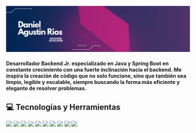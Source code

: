 <img src="imagen.png">

 #### Desarrollador Backend Jr. especializado en Java y Spring Boot en constante crecimiento con una fuerte inclinación hacia el backend. Me inspira la creación de código que no solo funcione, sino que también sea limpio, legible y escalable, siempre buscando la forma más eficiente y elegante de resolver problemas.
 
## 💻 Tecnologías y Herramientas  
<p align="left">  
  <img src="https://img.shields.io/badge/Java-ED8B00?style=for-the-badge&logo=openjdk&logoColor=white" />
  <img src="https://img.shields.io/badge/Spring_Boot-6DB33F?style=for-the-badge&logo=spring-boot&logoColor=white" /> 
  <img src="https://img.shields.io/badge/JWT-black?style=for-the-badge&logo=JSON%20web%20tokens" /> 
  <img src="https://img.shields.io/badge/JPA-59666C?style=for-the-badge&logo=databricks&logoColor=white" /> 
  <img src="https://img.shields.io/badge/Hibernate-59666C?style=for-the-badge&logo=hibernate&logoColor=white" /> 
  <img src="https://img.shields.io/badge/MySQL-4479A1?style=for-the-badge&logo=mysql&logoColor=white" /> 
  <img src="https://img.shields.io/badge/postgres-%23316192.svg?style=for-the-badge&logo=postgresql&logoColor=white" /> 
  <img src="https://img.shields.io/badge/Maven-C71A36?style=for-the-badge&logo=apache-maven&logoColor=white" /> 
  <img src="https://img.shields.io/badge/Git-F05032?style=for-the-badge&logo=git&logoColor=white" /> 
  <img src="https://img.shields.io/badge/Linux-FCC624?style=for-the-badge&logo=linux&logoColor=black" /> 
 </p>


<!-- ### 📫 ¡Contactame!  
[![LinkedIn](https://img.shields.io/badge/LinkedIn-0A66C2?style=for-the-badge&logo=linkedin&logoColor=white)](https://www.linkedin.com/in/darcba/)
[![Email](https://img.shields.io/badge/Email-EA4335?style=for-the-badge&logo=gmail&logoColor=white)](mailto:agustinncba@gmail.com) -->